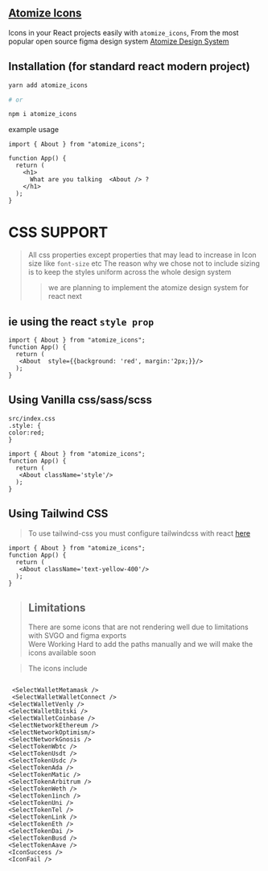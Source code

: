 ## [Atomize Icons](https://www.npmjs.com/package/atomize_icons)

Icons in your React projects easily with `atomize_icons`, From the most popular open source figma design system [Atomize Design System](<https://www.figma.com/file/3RuiLTOo9hbOoir4Pih85Z/Atomize-3.0-(Community)?type=design&node-id=1033-19838&mode=design&t=5j77olwtcDiaDrBX-0>)

## Installation (for standard react modern project)

```bash
yarn add atomize_icons

# or

npm i atomize_icons
```

example usage

```jsx/tsx
import { About } from "atomize_icons";

function App() {
  return (
    <h1>
      What are you talking  <About /> ?
    </h1>
  );
}
```

# CSS SUPPORT

> All css properties except properties that may lead to increase in Icon size like `font-size` etc
> The reason why we chose not to include sizing is to keep the styles uniform across the whole design system
>
> > we are planning to implement the atomize design system for react next

## ie using the react `style prop`

```
import { About } from "atomize_icons";
function App() {
  return (
   <About  style={{background: 'red', margin:'2px;}}/>
  );
}
```

## Using Vanilla css/sass/scss

```
src/index.css
.style: {
color:red;
}

import { About } from "atomize_icons";
function App() {
  return (
   <About className='style'/>
  );
}

```

## Using Tailwind CSS

> To use tailwind-css you must configure tailwindcss with react [here](https://tailwindcss.com/docs/guides/create-react-app)

```
import { About } from "atomize_icons";
function App() {
  return (
   <About className='text-yellow-400'/>
  );
}

```

> ## Limitations
>
> There are some icons that are not rendering well due to limitations with SVGO and figma exports <br/>
> Were Working Hard to add the paths manually and we will make the icons available soon

> The icons include

```

 <SelectWalletMetamask />
 <SelectWalletWalletConnect />
<SelectWalletVenly />
<SelectWalletBitski />
<SelectWalletCoinbase />
<SelectNetworkEthereum />
<SelectNetworkOptimism/>
<SelectNetworkGnosis />
<SelectTokenWbtc />
<SelectTokenUsdt />
<SelectTokenUsdc />
<SelectTokenAda />
<SelectTokenMatic />
<SelectTokenArbitrum />
<SelectTokenWeth />
<SelectToken1inch />
<SelectTokenUni />
<SelectTokenTel />
<SelectTokenLink />
<SelectTokenEth />
<SelectTokenDai />
<SelectTokenBusd />
<SelectTokenAave />
<IconSuccess />
<IconFail />

```

